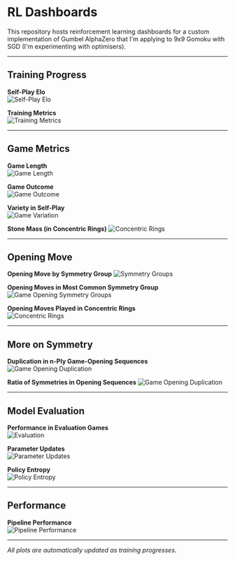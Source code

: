 # RL Dashboards

This repository hosts reinforcement learning dashboards for a custom implementation of Gumbel AlphaZero that I'm applying to 9x9 Gomoku with SGD (I'm experimenting with optimisers).

---

## Training Progress

**Self-Play Elo**  
![Self-Play Elo](plots/elo_vs_states.png)

**Training Metrics**  
![Training Metrics](plots/training_metrics.png)

---

## Game Metrics

**Game Length**  
![Game Length](plots/avg_game_length.png)

**Game Outcome**  
![Game Outcome](plots/avg_outcome.png)

**Variety in Self-Play**  
![Game Variation](plots/unique_plies.png)

**Stone Mass (in Concentric Rings)**
![Concentric Rings](plots/ring_utilisation.png)

---

## Opening Move

**Opening Move by Symmetry Group**
![Symmetry Groups](plots/symmetry_groups.png)

**Opening Moves in Most Common Symmetry Group**
![Game Opening Symmetry Groups](plots/symmetry_discovery.png)

**Opening Moves Played in Concentric Rings**  
![Concentric Rings](plots/ring_utilisation_for_opening_move.png)

---

## More on Symmetry

**Duplication in n-Ply Game-Opening Sequences**  
![Game Opening Duplication](plots/duplication_awareness.png)

**Ratio of Symmetries in Opening Sequences**
![Game Opening Duplication](plots/symmetry_awareness.png)

---

## Model Evaluation

**Performance in Evaluation Games**  
![Evaluation](plots/evaluation_games.png)

**Parameter Updates**  
![Parameter Updates](plots/param_updates.png)

**Policy Entropy**  
![Policy Entropy](plots/policy_entropy.png)

---

## Performance

**Pipeline Performance**  
![Pipeline Performance](plots/pipeline_performance.png)

---

_All plots are automatically updated as training progresses._
